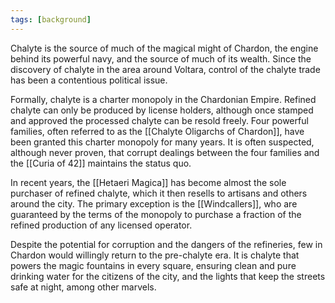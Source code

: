```yaml
---
tags: [background]
---
```


Chalyte is the source of much of the magical might of Chardon, the engine behind its powerful navy, and the source of much of its wealth. Since the discovery of chalyte in the area around Voltara, control of the chalyte trade has been a contentious political issue.

Formally, chalyte is a charter monopoly in the Chardonian Empire. Refined chalyte can only be produced by license holders, although once stamped and approved the processed chalyte can be resold freely. Four powerful families, often referred to as the [[Chalyte Oligarchs of Chardon]], have been granted this charter monopoly for many years. It is often suspected, although never proven, that corrupt dealings between the four families and the [[Curia of 42]] maintains the status quo.

In recent years, the [[Hetaeri Magica]] has become almost the sole purchaser of refined chalyte, which it then resells to artisans and others around the city. The primary exception is the [[Windcallers]], who are guaranteed by the terms of the monopoly to purchase a fraction of the refined production of any licensed operator. 

Despite the potential for corruption and the dangers of the refineries, few in Chardon would willingly return to the pre-chalyte era. It is chalyte that powers the magic fountains in every square, ensuring clean and pure drinking water for the citizens of the city, and the lights that keep the streets safe at night, among other marvels. 